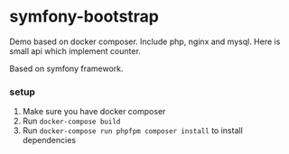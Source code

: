 # symfony-bootstrap

Demo based on docker composer. Include php, nginx and mysql.
Here is small api which implement counter.

Based on symfony framework.

### setup
1. Make sure you have docker composer
2. Run `docker-compose build`
3. Run `docker-compose run phpfpm composer install` to install dependencies
